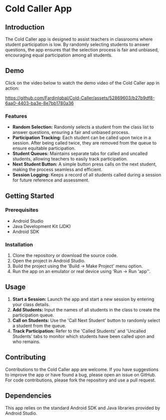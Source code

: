 # Cold Caller App

## Introduction
The Cold Caller app is designed to assist teachers in classrooms where student participation is low. By randomly selecting students to answer questions, the app ensures that the selection process is fair and unbiased, encouraging equal participation among all students.

## Demo
Click on the video below to watch the demo video of the Cold Caller app in action:

https://github.com/FardinIqbal/Cold-Caller/assets/52869603/b27b9df8-6aa0-4403-ba3e-8e7bb1780a36

### Features
- **Random Selection:** Randomly selects a student from the class list to answer questions, ensuring a fair and unbiased process.
- **Participation Tracking:** Each student can be called upon twice in a session. After being called twice, they are removed from the queue to ensure equitable participation.
- **Student Queues:** Maintains separate tabs for called and uncalled students, allowing teachers to easily track participation.
- **Next Student Button:** A simple button press calls on the next student, making the process seamless and efficient.
- **Session Logging:** Keeps a record of all students called during a session for future reference and assessment.

## Getting Started

### Prerequisites
- Android Studio
- Java Development Kit (JDK)
- Android SDK

### Installation
1. Clone the repository or download the source code.
2. Open the project in Android Studio.
3. Build the project using the 'Build -> Make Project' menu option.
4. Run the app on an emulator or real device using 'Run -> Run 'app''.

## Usage
1. **Start a Session:** Launch the app and start a new session by entering your class details.
2. **Add Students:** Input the names of all students in the class to create the participation queue.
3. **Call on Students:** Use the 'Call Next Student' button to randomly select a student from the queue.
4. **Track Participation:** Refer to the 'Called Students' and 'Uncalled Students' tabs to monitor which students have been called upon and who remains.

## Contributing
Contributions to the Cold Caller app are welcome. If you have suggestions to improve the app or have found a bug, please open an issue on GitHub. For code contributions, please fork the repository and use a pull request.

## Dependencies
This app relies on the standard Android SDK and Java libraries provided by Android Studio.










